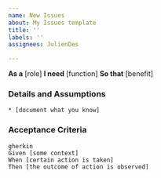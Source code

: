 ```yaml
---
name: New Issues
about: My Issues template
title: ''
labels: ''
assignees: JulienDes

---
```


**As a** [role]
**I need** [function]
**So that** [benefit]
### Details and Assumptions    
	* [document what you know]
### Acceptance Criteria    
	gherkin    
	Given [some context]    
	When [certain action is taken]    
	Then [the outcome of action is observed]
